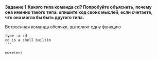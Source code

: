 **Задание 1.Какого типа команда cd? Попробуйте объяснить, почему она именно такого типа: опишите ход своих мыслей, если считаете, что она могла бы быть другого типа.**

Встроенная команда оболчки, выполнят одну функцию
```
type -a cd
cd is a shell builtin
'''

ewretert
